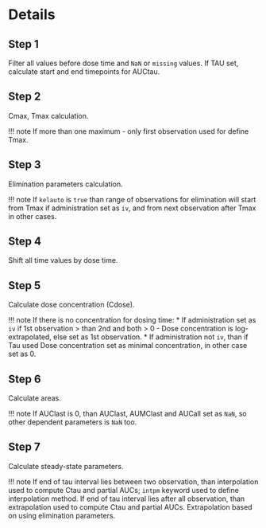 # Details

## Step 1

Filter all values before dose time and `NaN` or `missing` values. If TAU set, calculate start and end timepoints for AUCtau.

## Step 2

Cmax, Tmax calculation.

!!! note
    If more than one maximum - only first observation used for define Tmax.

## Step 3

Elimination parameters calculation.

!!! note
    If `kelauto` is `true` than range of observations for elimination will start from Tmax if administration set as `iv`, and from next observation after Tmax in other cases.

## Step 4

Shift all time values by dose time.

## Step 5

Calculate dose concentration (Cdose).

!!! note
    If there is no concentration for dosing time:
    * If administration set as `iv` if 1st observation > than 2nd and both > 0 - Dose concentration is log-extrapolated, else set as 1st observation.
    * If administration not `iv`, than if Tau used  Dose concentration set as minimal concentration, in other case set as 0.  

## Step 6

Calculate areas.

!!! note
    If AUClast is 0, than AUClast, AUMClast and AUCall set as `NaN`, so other dependent parameters is `NaN` too.   

## Step 7

Calculate steady-state parameters.

!!! note
    If end of tau interval lies between two observation, than interpolation used to compute Ctau and partial AUCs; `intpm` keyword used to define interpolation method.
    If end of tau interval lies after all observation, than extrapolation used to compute Ctau and partial AUCs. Extrapolation based on using elimination parameters.
